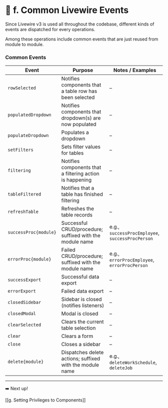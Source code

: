 # 📍 f. Common Livewire Events

Since Livewire v3 is used all throughout the codebase, different kinds of events are dispatched for every operations. 

Among these operations include common events that are just reused from module to module.

### Common Events

| Event                 | Purpose                                                  | Notes / Examples                                 |
| --------------------- | -------------------------------------------------------- | ------------------------------------------------ |
| `rowSelected`         | Notifies components that a table row has been selected   | –                                                |
| `populatedDropdown`   | Notifies components that dropdown(s) are now populated   | –                                                |
| `populateDropdown`    | Populates a dropdown                                     | –                                                |
| `setFilters`          | Sets filter values for tables                            | –                                                |
| `filtering`           | Notifies components that a filtering action is happening | –                                                |
| `tableFiltered`       | Notifies that a table has finished filtering             | –                                                |
| `refreshTable`        | Refreshes the table records                              | –                                                |
| `successProc{module}` | Successful CRUD/procedure; suffixed with the module name | e.g., `successProcEmployee`, `successProcPerson` |
| `errorProc{module}`   | Failed CRUD/procedure; suffixed with the module name     | e.g., `errorProcEmployee`, `errorProcPerson`     |
| `successExport`       | Successful data export                                   | –                                                |
| `errorExport`         | Failed data export                                       | –                                                |
| `closedSidebar`       | Sidebar is closed (notifies listeners)                   | –                                                |
| `closedModal`         | Modal is closed                                          | –                                                |
| `clearSelected`       | Clears the current table selection                       | –                                                |
| `clear`               | Clears a form                                            | –                                                |
| `close`               | Closes a sidebar                                         | –                                                |
| `delete{module}`      | Dispatches delete actions; suffixed with the module name | e.g., `deleteWorkSchedule`, `deleteJob`          |

---

➡️ Next up!

[[g. Setting Privileges to Components]]